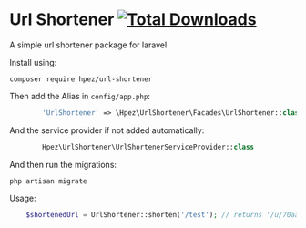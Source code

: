 # Url Shortener [![Total Downloads](https://poser.pugx.org/hpez/url-shortener/downloads)](//packagist.org/packages/hpez/url-shortener)

A simple url shortener package for laravel

Install using:
```shell script
composer require hpez/url-shortener
```

Then add the Alias in `config/app.php`:
```php        
        'UrlShortener' => \Hpez\UrlShortener\Facades\UrlShortener::class,
```

And the service provider if not added automatically:
```php
        Hpez\UrlShortener\UrlShortenerServiceProvider::class
```

And then run the migrations:
```shell script
php artisan migrate        
```

Usage:
```php
    $shortenedUrl = UrlShortener::shorten('/test'); // returns '/u/70aa139e2c' e.g.
```
